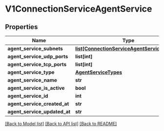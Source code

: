 # V1ConnectionServiceAgentService

## Properties
Name | Type | Description | Notes
------------ | ------------- | ------------- | -------------
**agent_service_subnets** | [**list[ConnectionServiceAgentServiceSubnet]**](ConnectionServiceAgentServiceSubnet.md) |  | 
**agent_service_udp_ports** | **list[int]** |  | 
**agent_service_tcp_ports** | **list[int]** |  | 
**agent_service_type** | [**AgentServiceTypes**](AgentServiceTypes.md) |  | 
**agent_service_name** | **str** |  | 
**agent_service_is_active** | **bool** |  | 
**agent_service_id** | **int** |  | 
**agent_service_created_at** | **str** |  | 
**agent_service_updated_at** | **str** |  | 

[[Back to Model list]](../README.md#documentation-for-models) [[Back to API list]](../README.md#documentation-for-api-endpoints) [[Back to README]](../README.md)

